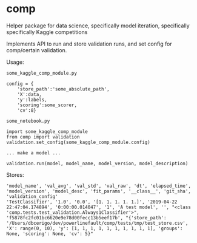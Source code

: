 # comp
Helper package for data science, specifically model iteration, specifically specifically Kaggle competitions

Implements API to run and store validation runs, and set config for comp/certain validation.

Usage: 
```
some_kaggle_comp_module.py 

config = {
    'store_path':'some_absolute_path',
    'X':data,
    'y':labels,
    'scoring':some_scorer,
    'cv':8}
```

```
some_notebook.py 

import some_kaggle_comp_module
from comp import validation
validation.set_config(some_kaggle_comp_module.config)

... make a model ...

validation.run(model, model_name, model_version, model_description)
```

Stores:
```
'model_name', 'val_avg', 'val_std', 'val_raw', 'dt', 'elapsed_time', 'model_version', 'model_desc', 'fit_params', '__class__', 'git_sha', 'validation_config'
'TestClassifier', '1.0', '0.0', '[1. 1. 1. 1. 1.]', '2019-04-22 22:47:04.174894', '0:00:00.014047', '1', 'A test model', '', "<class 'comp.tests.test_validation.Always1Classifier'>", 'f5878fc2fc01bc6620e9e78d00fecc13b5eef17b', "{'store_path': '/Users/dbcerigo/dev/powerlinefault/comp/tests/tmp/test_store.csv', 'X': range(0, 10), 'y': [1, 1, 1, 1, 1, 1, 1, 1, 1, 1], 'groups': None, 'scoring': None, 'cv': 5}"
```
